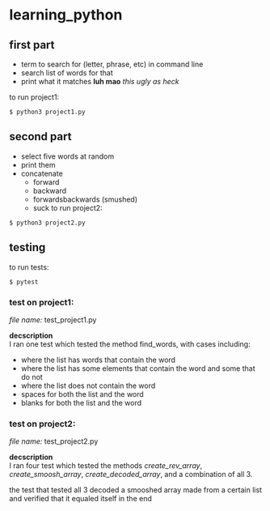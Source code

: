 # learning_python

## first part  

- term to search for (letter, phrase, etc) in command line
- search list of words for that
- print what it matches 
**luh mao** *this ugly as heck*

to run project1:  
```
$ python3 project1.py
``` 

## second part  

- select five words at random  
- print them
- concatenate  
	- forward
	- backward
	- forwardsbackwards (smushed)
	- suck
to run project2:  
```
$ python3 project2.py
``` 
## testing 

to run tests:  
```
$ pytest 
``` 
### test on project1:

*file name:* test_project1.py  

**decscription**   
I ran one test which tested the method find_words, with cases including:
- where the list has words that contain the word  
- where the list has some elements that contain the word and some that do not
- where the list does not contain the word
- spaces for both the list and the word
- blanks for both the list and the word

### test on project2:
*file name:* test_project2.py

**decscription**   
	I ran four test which tested the methods *create_rev_array*, *create_smoosh_array*, *create_decoded_array*, and a combination of all 3. 

the test that tested all 3 decoded a smooshed array made from a certain list and verified that it equaled itself in the end


 
